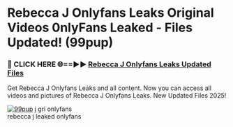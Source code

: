 # Rebecca J Onlyfans Leaks Original Videos 0nlyFans Leaked - Files Updated! (99pup)

<h3>🔴 CLICK HERE 🌐==►► <a href="https://tinyurl.com/2wckxsce" rel="nofollow">Rebecca J Onlyfans Leaks Updated Files</a></h3>

Get Rebecca J Onlyfans Leaks and all content. Now you can access all videos and pictures of Rebecca J Onlyfans Leaks. New Updated Files 2025!

[![99pup](https://i.imgur.com/AFduVYN.gif)](https://tinyurl.com/2wckxsce)
j gri onlyfans<br>
rebecca j leaked onlyfans
